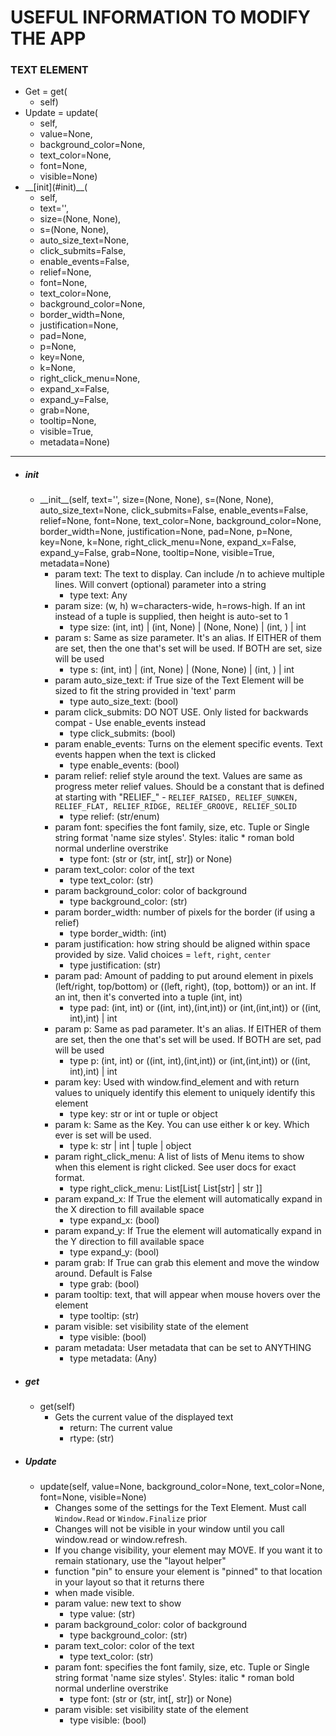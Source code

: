 # USEFUL INFORMATION TO MODIFY THE APP
### TEXT ELEMENT
  - Get = get\(
    - self\)
  - Update = update\(
    - self,
    - value=None,
    - background_color=None,
    - text_color=None,
    - font=None,
    - visible=None\)
  - \_\_\[init\]\(#init\)\_\_\(
    - self,
    - text='',
    - size=\(None, None\),
    - s=\(None, None\),
    - auto_size_text=None,
    - click_submits=False,
    - enable_events=False,
    - relief=None,
    - font=None,
    - text_color=None,
    - background_color=None,
    - border_width=None,
    - justification=None,
    - pad=None,
    - p=None,
    - key=None,
    - k=None,
    - right_click_menu=None,
    - expand_x=False,
    - expand_y=False,
    - grab=None,
    - tooltip=None,
    - visible=True,
    - metadata=None\)
---
- ##### init
  - \_\_init\_\_\(self, text='', size=\(None, None\), s=\(None, None\), auto_size_text=None, click_submits=False, enable_events=False, relief=None, font=None, text_color=None, background_color=None, border_width=None, justification=None, pad=None, p=None, key=None, k=None, right_click_menu=None, expand_x=False, expand_y=False, grab=None, tooltip=None, visible=True, metadata=None\)
    - param text:             The text to display. Can include /n to achieve multiple lines.  Will convert \(optional\) parameter into a string
      - type text:              Any
    - param size:             \(w, h\) w=characters-wide, h=rows-high. If an int instead of a tuple is supplied, then height is auto-set to 1
      - type size:              \(int, int\) |  \(int, None\) | \(None, None\) | \(int, \) | int
    - param s:                Same as size parameter.  It's an alias. If EITHER of them are set, then the one that's set will be used. If BOTH are set, size will be used
      - type s:                 \(int, int\) |  \(int, None\) | \(None, None\) | \(int, \) | int
    - param auto_size_text:   if True size of the Text Element will be sized to fit the string provided in 'text' parm
      - type auto_size_text:    \(bool\)
    - param click_submits:    DO NOT USE. Only listed for backwards compat - Use enable_events instead
      - type click_submits:     \(bool\)
    - param enable_events:    Turns on the element specific events. Text events happen when the text is clicked
      - type enable_events:     \(bool\)
    - param relief:           relief style around the text. Values are same as progress meter relief values. Should be a constant that is defined at starting with "RELIEF_" - `RELIEF_RAISED, RELIEF_SUNKEN, RELIEF_FLAT, RELIEF_RIDGE, RELIEF_GROOVE, RELIEF_SOLID`
      - type relief:            \(str/enum\)
    - param font:             specifies the  font family, size, etc. Tuple or Single string format 'name size styles'. Styles: italic * roman bold normal underline overstrike
      - type font:              \(str or \(str, int\[, str\]\) or None\)
    - param text_color:       color of the text
      - type text_color:        \(str\)
    - param background_color: color of background
      - type background_color:  \(str\)
    - param border_width:     number of pixels for the border \(if using a relief\)
      - type border_width:      \(int\)
    - param justification:    how string should be aligned within space provided by size. Valid choices = `left`, `right`, `center`
      - type justification:     \(str\)
    - param pad:              Amount of padding to put around element in pixels \(left/right, top/bottom\) or \(\(left, right\), \(top, bottom\)\) or an int. If an int, then it's converted into a tuple \(int, int\)
      - type pad:               \(int, int\) or \(\(int, int\),\(int,int\)\) or \(int,\(int,int\)\) or  \(\(int, int\),int\) | int
    - param p:                Same as pad parameter.  It's an alias. If EITHER of them are set, then the one that's set will be used. If BOTH are set, pad will be used
      - type p:                 \(int, int\) or \(\(int, int\),\(int,int\)\) or \(int,\(int,int\)\) or  \(\(int, int\),int\) | int
    - param key:              Used with window.find_element and with return values to uniquely identify this element to uniquely identify this element
      - type key:               str or int or tuple or object
    - param k:                Same as the Key. You can use either k or key. Which ever is set will be used.
      - type k:                 str | int | tuple | object
    - param right_click_menu: A list of lists of Menu items to show when this element is right clicked. See user docs for exact format.
      - type right_click_menu:  List\[List\[ List\[str\] | str \]\]
    - param expand_x:         If True the element will automatically expand in the X direction to fill available space
      - type expand_x:          \(bool\)
    - param expand_y:         If True the element will automatically expand in the Y direction to fill available space
      - type expand_y:          \(bool\)
    - param grab:             If True can grab this element and move the window around. Default is False
      - type grab:              \(bool\)
    - param tooltip:          text, that will appear when mouse hovers over the element
      - type tooltip:           \(str\)
    - param visible:          set visibility state of the element
      - type visible:           \(bool\)
    - param metadata:         User metadata that can be set to ANYTHING
      - type metadata:          \(Any\)

- ##### get
  - get\(self\)
    - Gets the current value of the displayed text
      - return: The current value
      - rtype:  \(str\)

- ##### Update
  - update\(self, value=None, background_color=None, text_color=None, font=None, visible=None\)
    - Changes some of the settings for the Text Element. Must call `Window.Read` or `Window.Finalize` prior
    - Changes will not be visible in your window until you call window.read or window.refresh.
    - If you change visibility, your element may MOVE. If you want it to remain stationary, use the "layout helper"
    - function "pin" to ensure your element is "pinned" to that location in your layout so that it returns there
    - when made visible.
    - param value:            new text to show
      - type value:             \(str\)
    - param background_color: color of background
      - type background_color:  \(str\)
    - param text_color:       color of the text
      - type text_color:        \(str\)
    - param font:             specifies the  font family, size, etc. Tuple or Single string format 'name size styles'. Styles: italic * roman bold normal underline overstrike
      - type font:              \(str or \(str, int\[, str\]\) or None\)
    - param visible:          set visibility state of the element
      - type visible:           \(bool\)
